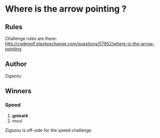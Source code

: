 # Where is the arrow pointing ?

## Rules

Challenge rules are there: http://codegolf.stackexchange.com/questions/57952/where-is-the-arrow-pointing

## Author

Zigazou

## Winners

### Speed

1. **gnieark**
2. moul

Zigazou is off-side for the speed challenge

